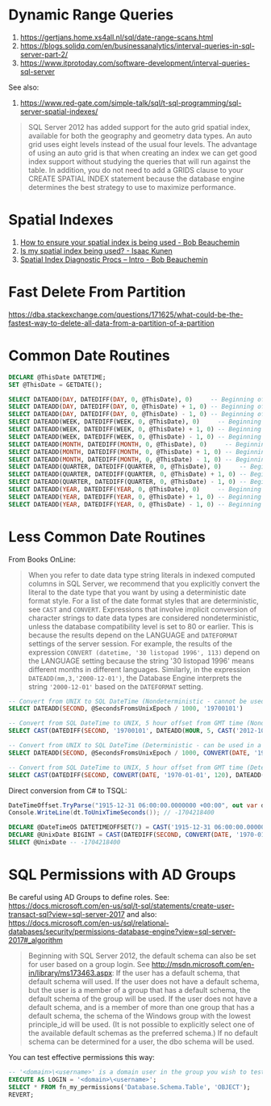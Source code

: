 # Dynamic Range Queries
1. https://gertjans.home.xs4all.nl/sql/date-range-scans.html
2. https://blogs.solidq.com/en/businessanalytics/interval-queries-in-sql-server-part-2/
3. https://www.itprotoday.com/software-development/interval-queries-sql-server

See also:
1. https://www.red-gate.com/simple-talk/sql/t-sql-programming/sql-server-spatial-indexes/
> SQL Server 2012 has added support for the auto grid spatial index, available for both the geography and geometry data types. An auto grid uses eight levels instead of the usual four levels. The advantage of using an auto grid is that when creating an index we can get good index support without studying the queries that will run against the table. In addition, you do not need to add a GRIDS clause to your CREATE SPATIAL INDEX statement because the database engine determines the best strategy to use to maximize performance.

# Spatial Indexes
1. [How to ensure your spatial index is being used - Bob Beauchemin](http://sqlskills.com/BLOGS/BOBB/post/How-to-ensure-your-spatial-index-is-being-used.aspx)
2. [Is my spatial index being used? - Isaac Kunen](https://blogs.msdn.microsoft.com/isaac/2008/08/29/is-my-spatial-index-being-used/)
3. [Spatial Index Diagnostic Procs – Intro - Bob Beauchemin](https://www.sqlskills.com/blogs/bobb/spatial-index-diagnostic-procs-intro/)

# Fast Delete From Partition
https://dba.stackexchange.com/questions/171625/what-could-be-the-fastest-way-to-delete-all-data-from-a-partition-of-a-partition

# Common Date Routines

```sql
DECLARE @ThisDate DATETIME;
SET @ThisDate = GETDATE();

SELECT DATEADD(DAY, DATEDIFF(DAY, 0, @ThisDate), 0)     -- Beginning of this day
SELECT DATEADD(DAY, DATEDIFF(DAY, 0, @ThisDate) + 1, 0) -- Beginning of next day
SELECT DATEADD(DAY, DATEDIFF(DAY, 0, @ThisDate) - 1, 0) -- Beginning of previous day
SELECT DATEADD(WEEK, DATEDIFF(WEEK, 0, @ThisDate), 0)     -- Beginning of this week (Monday)
SELECT DATEADD(WEEK, DATEDIFF(WEEK, 0, @ThisDate) + 1, 0) -- Beginning of next week (Monday)
SELECT DATEADD(WEEK, DATEDIFF(WEEK, 0, @ThisDate) - 1, 0) -- Beginning of previous week (Monday)
SELECT DATEADD(MONTH, DATEDIFF(MONTH, 0, @ThisDate), 0)     -- Beginning of this month
SELECT DATEADD(MONTH, DATEDIFF(MONTH, 0, @ThisDate) + 1, 0) -- Beginning of next month
SELECT DATEADD(MONTH, DATEDIFF(MONTH, 0, @ThisDate) - 1, 0) -- Beginning of previous month
SELECT DATEADD(QUARTER, DATEDIFF(QUARTER, 0, @ThisDate), 0)     -- Beginning of this quarter (Calendar)
SELECT DATEADD(QUARTER, DATEDIFF(QUARTER, 0, @ThisDate) + 1, 0) -- Beginning of next quarter (Calendar)
SELECT DATEADD(QUARTER, DATEDIFF(QUARTER, 0, @ThisDate) - 1, 0) -- Beginning of previous quarter (Calendar)
SELECT DATEADD(YEAR, DATEDIFF(YEAR, 0, @ThisDate), 0)     -- Beginning of this year
SELECT DATEADD(YEAR, DATEDIFF(YEAR, 0, @ThisDate) + 1, 0) -- Beginning of next year
SELECT DATEADD(YEAR, DATEDIFF(YEAR, 0, @ThisDate) - 1, 0) -- Beginning of previous year
```

# Less Common Date Routines
From Books OnLine:
> When you refer to date data type string literals in indexed computed columns in SQL Server, we recommend that you explicitly convert the literal to the date type that you want by using a deterministic date format style. For a list of the date format styles that are deterministic, see `CAST` and `CONVERT`. Expressions that involve implicit conversion of character strings to date data types are considered nondeterministic, unless the database compatibility level is set to 80 or earlier. This is because the results depend on the LANGUAGE and `DATEFORMAT` settings of the server session. For example, the results of the expression `CONVERT (datetime, '30 listopad 1996', 113)` depend on the LANGUAGE setting because the string '30 listopad 1996' means different months in different languages. Similarly, in the expression `DATEADD(mm,3,'2000-12-01')`, the Database Engine interprets the string `'2000-12-01'` based on the `DATEFORMAT` setting.

```sql
-- Convert from UNIX to SQL DateTime (Nondeterministic - cannot be used in a computed column)
SELECT DATEADD(SECOND, @SecondsFromsUnixEpoch / 1000, '19700101')

-- Convert from SQL DateTime to UNIX, 5 hour offset from GMT time (Nondeterministic - cannot be used in a computed column)
SELECT CAST(DATEDIFF(SECOND, '19700101', DATEADD(HOUR, 5, CAST('2012-10-10 14:05:55.000' AS DATETIME))) AS BIGINT) * 1000 

-- Convert from UNIX to SQL DateTime (Deterministic - can be used in a computed column)
SELECT DATEADD(SECOND, @SecondsFromsUnixEpoch / 1000, CONVERT(DATE, '1970-01-01', 120))

-- Convert from SQL DateTime to UNIX, 5 hour offset from GMT time (Deterministic - can be used in a computed column)
SELECT CAST(DATEDIFF(SECOND, CONVERT(DATE, '1970-01-01', 120), DATEADD(HOUR, 5, CAST('2012-10-10 14:05:55.000' AS DATETIME))) AS BIGINT) * 1000 
```

Direct conversion from C# to TSQL:
```csharp
DateTimeOffset.TryParse("1915-12-31 06:00:00.0000000 +00:00", out var dt);
Console.WriteLine(dt.ToUnixTimeSeconds()); // -1704218400
```
```sql
DECLARE @DateTimeOS DATETIMEOFFSET(7) = CAST('1915-12-31 06:00:00.0000000 +00:00' AS DATETIMEOFFSET)
DECLARE @UnixDate BIGINT = CAST(DATEDIFF(SECOND, CONVERT(DATE, '1970-01-01', 120), DATEADD(HOUR, 0, CAST(@DateTimeOS AS DATETIME))) AS BIGINT)
SELECT @UnixDate -- -1704218400
```

# SQL Permissions with AD Groups

Be careful using AD Groups to define roles. See: https://docs.microsoft.com/en-us/sql/t-sql/statements/create-user-transact-sql?view=sql-server-2017 and also: https://docs.microsoft.com/en-us/sql/relational-databases/security/permissions-database-engine?view=sql-server-2017#_algorithm

> Beginning with SQL Server 2012, the default schema can also be set for user based on a group login. See http://msdn.microsoft.com/en-in/library/ms173463.aspx:
If the user has a default schema, that default schema will used. If the user does not have a default schema, but the user is a member of a group that has a default schema, the default schema of the group will be used. If the user does not have a default schema, and is a member of more than one group that has a default schema, the schema of the Windows group with the lowest principle_id will be used. (It is not possible to explicitly select one of the available default schemas as the preferred schema.) If no default schema can be determined for a user, the dbo schema will be used.

You can test effective permissions this way:
```sql
-- '<domain>\<username>' is a domain user in the group you wish to test
EXECUTE AS LOGIN = '<domain>\<username>';
SELECT * FROM fn_my_permissions('Database.Schema.Table', 'OBJECT');
REVERT;
```
